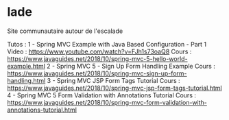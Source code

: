 # lade
Site communautaire autour de l'escalade

Tutos :
1 - Spring MVC Example with Java Based Configuration - Part 1
    Video : https://www.youtube.com/watch?v=FJh1s73oaQ8
    Cours : https://www.javaguides.net/2018/10/spring-mvc-5-hello-world-example.html
2 - Spring MVC 5 - Sign Up Form Handling Example
    Cours : https://www.javaguides.net/2018/10/spring-mvc-sign-up-form-handling.html
3 - Spring MVC JSP Form Tags Tutorial
    Cours : https://www.javaguides.net/2018/10/spring-mvc-jsp-form-tags-tutorial.html
4 - Spring MVC 5 Form Validation with Annotations Tutorial
    Cours : https://www.javaguides.net/2018/10/spring-mvc-form-validation-with-annotations-tutorial.html
